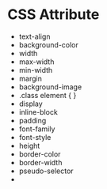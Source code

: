 # CSS Attribute

- text-align
- background-color
- width
- max-width
- min-width
- margin
- background-image
- .class element { }
- display
- inline-block
- padding
- font-family
- font-style
- height
- border-color
- border-width
- pseudo-selector
- 
